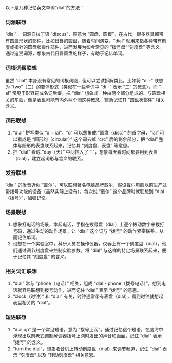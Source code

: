 以下是几种记忆英文单词“dial”的方法：

### 词源联想
“dial” 一词源自拉丁语 “discus”，原意为 “圆盘、圆板”。在古代，很多器具都带有圆盘形状的部件，比如日晷的圆盘，随着时间演变，“dial” 就用来指各种带有刻度或指针的圆盘状操作部件，进而发展为如今常见的 “拨号盘”“刻度盘” 等含义。通过追溯词源，想象古代日晷圆盘的样子，有助于记忆单词。

### 词根词缀联想
虽然 “dial” 本身没有常见的词根词缀，但可以尝试拆解类比。比如将 “di -” 联想为 “two”（二）的变体形式（类似在一些单词中 “di -” 表示 “二” 的概念），而 “-al” 常见于形容词或名词后缀。把 “dial” 想象成一种由两个部分组成的、与圆盘相关的东西，像是表盘可能有内外两个圈这种概念，辅助记忆其 “圆盘状部件” 相关含义。

### 词形联想
1. “dial” 拼写类似 “d + ial”，“d” 可以想象成 “圆盘（disc）” 的首字母，“ial” 可以看成是 “圆形的（circular）” 这个词去掉 “crc” 后的剩余部分，把 “dial” 整体与圆形的表盘联系起来，记忆其 “刻度盘、表盘” 等意思。
2. 把 “dial” 看成 “day（天）” 中间插入了 “i”，想象每天看时间都要用到表盘（dial），建立起词形与含义的联系。

### 发音联想
“dial” 的发音近似 “戴尔”，可以联想著名电脑品牌戴尔，假设戴尔电脑以前生产过带拨号功能的设备（虽然实际上没有），每次说 “戴尔” 这个品牌时就联想到 “dial（拨号）”，加强记忆。

### 场景联想
1. 想象打电话的场景，拿起电话，手指在拨号盘（dial）上逐个拨动数字来拨打号码，通过生动的动作场景，让 “dial” 这个词与 “拨号” 的动作紧密联系，从而记住单词。
2. 设想在一个实验室中，科研人员在操作仪器，仪器上有一个刻度盘（dial），他们通过调节刻度盘来控制实验参数。将 “dial” 与这样的特定场景联系起来，便于记忆其 “刻度盘” 的含义。

### 相关词汇联想
1. “dial” 常与 “phone（电话）” 相关，组成 “dial - phone（拨号电话）”。想到电话就容易联想到拨号动作，进而记住 “dial” 表示 “拨号” 的意思。
2. “clock（时钟）” 和 “dial” 有关，时钟通常带有表盘（dial），看到时钟就想起表盘相关的 “dial”。

### 短语联想
1. “dial up” 是一个常见短语，意为 “拨号上网”。通过记忆这个短语，在脑海中浮现出以前老式调制解调器拨号上网时发出的声音和画面，记住 “dial” 表示 “拨号” 的含义。
2. “turn the dial”，想象收音机上转动刻度盘（dial）来调节频道，记住 “dial” 表示 “刻度盘” 以及 “转动刻度盘” 相关意思。 